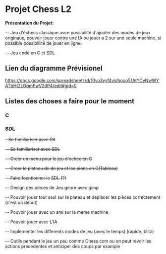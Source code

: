 # Projet Chess L2

**Présentation du Projet:**

-- Jeu d'échecs classique avce possibilité d'ajouter des modes de jeux originaux,
	pouvoir jouer contre une IA ou jouer a 2 sur une seule machine,
	si possible possiblilité de jouer en ligne.
	
-- Jeu codé en C et SDL

## Lien du diagramme Prévisionel
https://docs.google.com/spreadsheets/d/10yo3ysf4vidhqoo51AtYCyNwWYATbHt2LOqmFwV2dP4/edit#gid=0

## Listes des choses a faire pour le moment

### C


### SDL



~~- Se familiariser avec Git~~

~~-- Se familiariser avec SDL~~

~~-- Creer un menu pour le jeu d'echec en C~~

~~-- Creer le plateau de de jeu et les pions en C(Tableau)~~

~~-- Faire focntionner le SDL (?)~~

-- Design des pieces de Jeu genre avec gimp

-- Pouvoir jouer tout seul sur le plateau et deplacer les pièces correctement (c'est un début)

-- Pouvoir jouer avec un ami sur la meme machine

-- Pouvoir jouer avec L'IA

-- Implementer les differents modes de jeu (avec le temps) (rapide, blitz)

-- Outils pendant le jeu un peu comme Chess.com ou on peut revoir les actions precedentes et anticiper des coups par example




